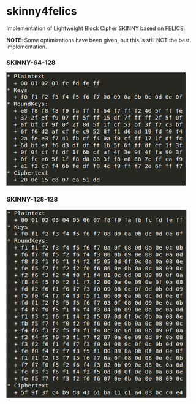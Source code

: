 # skinny4felics
Implementation of Lightweight Block Cipher SKINNY based on FELICS.

**NOTE**: Some optimizations have been given, but this is still NOT the best implementation.

### SKINNY-64-128
![Test Vector for SKINNY-64-128](./pic/skinny-64-128.png?raw=true)

### SKINNY-128-128
![Test Vector for SKINNY-128-128](./pic/skinny-128-128.png?raw=true)